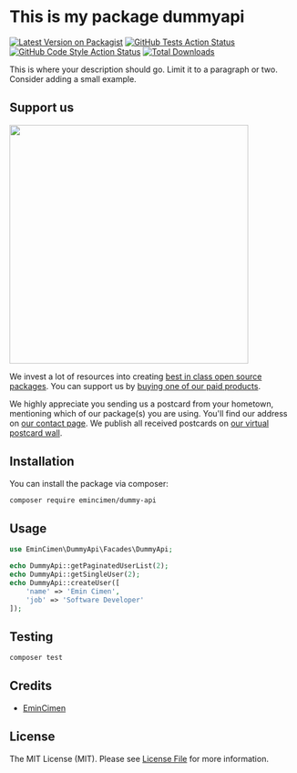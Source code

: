# This is my package dummyapi

[![Latest Version on Packagist](https://img.shields.io/packagist/v/emincimen/dummyapi.svg?style=flat-square)](https://packagist.org/packages/emincimen/dummyapi)
[![GitHub Tests Action Status](https://img.shields.io/github/actions/workflow/status/emincimen/dummyapi/run-tests.yml?branch=main&label=tests&style=flat-square)](https://github.com/emincimen/dummyapi/actions?query=workflow%3Arun-tests+branch%3Amain)
[![GitHub Code Style Action Status](https://img.shields.io/github/actions/workflow/status/emincimen/dummyapi/fix-php-code-style-issues.yml?branch=main&label=code%20style&style=flat-square)](https://github.com/emincimen/dummyapi/actions?query=workflow%3A"Fix+PHP+code+style+issues"+branch%3Amain)
[![Total Downloads](https://img.shields.io/packagist/dt/emincimen/dummyapi.svg?style=flat-square)](https://packagist.org/packages/emincimen/dummyapi)

This is where your description should go. Limit it to a paragraph or two. Consider adding a small example.

## Support us

[<img src="https://github-ads.s3.eu-central-1.amazonaws.com/dummyapi.jpg?t=1" width="419px" />](https://spatie.be/github-ad-click/dummyapi)

We invest a lot of resources into creating [best in class open source packages](https://spatie.be/open-source). You can support us by [buying one of our paid products](https://spatie.be/open-source/support-us).

We highly appreciate you sending us a postcard from your hometown, mentioning which of our package(s) you are using. You'll find our address on [our contact page](https://spatie.be/about-us). We publish all received postcards on [our virtual postcard wall](https://spatie.be/open-source/postcards).

## Installation

You can install the package via composer:

```bash
composer require emincimen/dummy-api
```

## Usage

```php
use EminCimen\DummyApi\Facades\DummyApi;

echo DummyApi::getPaginatedUserList(2);
echo DummyApi::getSingleUser(2);
echo DummyApi::createUser([
    'name' => 'Emin Cimen',
    'job' => 'Software Developer'
]);
```

## Testing

```bash
composer test
```

## Credits

- [EminCimen](https://github.com/EminCimen)

## License

The MIT License (MIT). Please see [License File](LICENSE.md) for more information.

